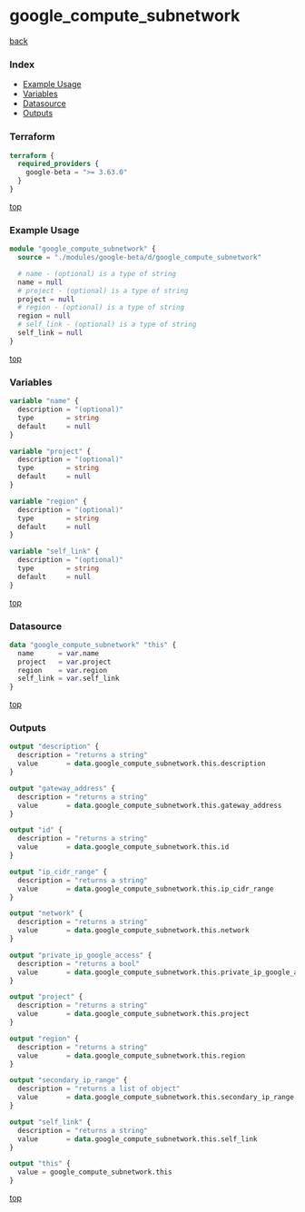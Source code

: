 # google_compute_subnetwork

[back](../google-beta.md)

### Index

- [Example Usage](#example-usage)
- [Variables](#variables)
- [Datasource](#datasource)
- [Outputs](#outputs)

### Terraform

```terraform
terraform {
  required_providers {
    google-beta = ">= 3.63.0"
  }
}
```

[top](#index)

### Example Usage

```terraform
module "google_compute_subnetwork" {
  source = "./modules/google-beta/d/google_compute_subnetwork"

  # name - (optional) is a type of string
  name = null
  # project - (optional) is a type of string
  project = null
  # region - (optional) is a type of string
  region = null
  # self_link - (optional) is a type of string
  self_link = null
}
```

[top](#index)

### Variables

```terraform
variable "name" {
  description = "(optional)"
  type        = string
  default     = null
}

variable "project" {
  description = "(optional)"
  type        = string
  default     = null
}

variable "region" {
  description = "(optional)"
  type        = string
  default     = null
}

variable "self_link" {
  description = "(optional)"
  type        = string
  default     = null
}
```

[top](#index)

### Datasource

```terraform
data "google_compute_subnetwork" "this" {
  name      = var.name
  project   = var.project
  region    = var.region
  self_link = var.self_link
}
```

[top](#index)

### Outputs

```terraform
output "description" {
  description = "returns a string"
  value       = data.google_compute_subnetwork.this.description
}

output "gateway_address" {
  description = "returns a string"
  value       = data.google_compute_subnetwork.this.gateway_address
}

output "id" {
  description = "returns a string"
  value       = data.google_compute_subnetwork.this.id
}

output "ip_cidr_range" {
  description = "returns a string"
  value       = data.google_compute_subnetwork.this.ip_cidr_range
}

output "network" {
  description = "returns a string"
  value       = data.google_compute_subnetwork.this.network
}

output "private_ip_google_access" {
  description = "returns a bool"
  value       = data.google_compute_subnetwork.this.private_ip_google_access
}

output "project" {
  description = "returns a string"
  value       = data.google_compute_subnetwork.this.project
}

output "region" {
  description = "returns a string"
  value       = data.google_compute_subnetwork.this.region
}

output "secondary_ip_range" {
  description = "returns a list of object"
  value       = data.google_compute_subnetwork.this.secondary_ip_range
}

output "self_link" {
  description = "returns a string"
  value       = data.google_compute_subnetwork.this.self_link
}

output "this" {
  value = google_compute_subnetwork.this
}
```

[top](#index)